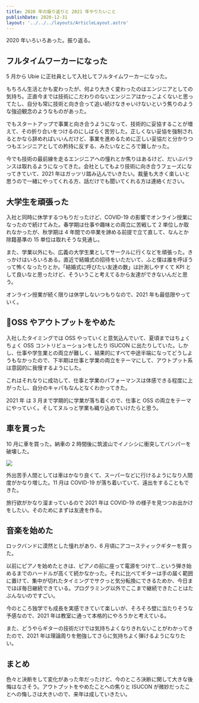 ```yaml
---
title: 2020 年の振り返りと 2021 年やりたいこと
publishDate: 2020-12-31
layout: '../../../layouts/ArticleLayout.astro'
---
```


2020 年いろいろあった。振り返る。

## フルタイムワーカーになった

5 月から Ubie に正社員として入社してフルタイムワーカーになった。

もちろん生活とかも変わったが、何より大きく変わったのはエンジニアとしての気持ち。正直今までは技術にこだわりのないエンジニアはかっこよくないと思ってたし、自分も常に技術と向き合って追い続けなきゃいけないという焦りのような強迫観念のようなものがあった。

でもスタートアップで事業と向き合うようになって、技術的に妥協することが増えて、その折り合いをつけるのにしばらく苦労した。正しくない妥協を強制されるとかなら辞めればいいんだけど、事業を進めるために正しい妥協だと分かりつつもエンジニアとしての矜持に反する、みたいなところで難しかった。

今でも技術の最前線を走るエンジニアへの憧れとか焦りはあるけど、だいぶバランスは取れるようになってきた。会社としてもより技術に向き合うフェーズになってきていて、2021 年はガッツリ踏み込んでいきたい。裁量も大きく楽しいと思うので一緒にやってくれる方、話だけでも聞いてくれる方は連絡ください。

## 大学生を頑張った

入社と同時に休学するつもりだったけど、COVID-19 の影響でオンライン授業になったので続けてみた。春学期は仕事や趣味との両立に苦戦して 2 単位しか取れなかったが、秋学期は 4 年間での卒業を諦める前提で立て直して、なんとか除籍基準の 15 単位は取れそうな見通し。

また、学業以外にも、広義の大学生業としてサークルに行くなどを頑張った。きっかけはいろいろある。直近で結婚式の招待をいただいて、ふと僕は誰を呼ぼうって怖くなったりとか。「結婚式に呼びたい友達の数」は計測しやすくて KPI として良いなと思ったけど、そういうこと考えてるから友達ができないんだと思う。

オンライン授業が続く限りは休学しないつもりなので、2021 年も最低限やっていく。

## OSS やアウトプットをやめた

入社したタイミングでは OSS やっていくと意気込んでいて、夏頃まではちょくちょく OSS コントリビューションをしたり ISUCON に出たりしていた。しかし、仕事や学生業との両立が難しく、結果的にすべて中途半端になってどうしようもなかったので、下半期は仕事と学業の両立をテーマにして、アウトプット系は意図的に我慢するようにした。

これはそれなりに成功して、仕事と学業のパフォーマンスは体感できる程度に上がったし、自分のキャパもなんとなくわかってきた。

2021 年 は 3 月まで学期的に学業が落ち着くので、仕事と OSS の両立をテーマにやっていく。そしてヌルっと学業も織り込めていけたらと思う。

## 車を買った

10 月に車を買った。納車の 2 時間後に筑波山でイノシシに衝突してバンパーを破壊した。

![](https://i.gyazo.com/thumb/1000/c65ad5ca60e3f38858ce5b2c55c75465-png.jpg)

外出苦手人間としては車はかなり良くて、スーパーなどに行けるようになり人間度がかなり増した。11 月は COVID-19 が落ち着いていて、遠出をすることもできた。

旅行欲がかなり溜まっているので 2021 年は COVID-19 の様子を見つつお出かけをしたい。そのためにまずは友達を作る。

## 音楽を始めた

ロックバンドに漠然とした憧れがあり、6 月頃にアコースティックギターを買った。

以前にピアノを始めたときは、ピアノの前に座って電源をつけて...という弾き始めるまでのハードルが高くて続かなかった。それに比べてギターは手の届く範囲に置けて、集中が切れたタイミングでサクっと気分転換にできるためか、今日までほぼ毎日継続できている。プログラミング以外でここまで継続できたことはたぶんないのですごい。

今のところ独学でも成長を実感できていて楽しいが、そろそろ壁に当たりそうな予感なので、2021 年は教室に通って本格的にやろうかと考えている。

また、どうやらギターの技術だけでは気持ちよくなりきれないことがわかってきたので、2021 年は理論周りを勉強してさらに気持ちよく弾けるようになりたい。

## まとめ

色々と決断をして変化があった年だったけど、今のところ決断に関して大きな後悔はなさそう。アウトプットをやめたことへの焦りと ISUCON が微妙だったことへの悔しさは大きいので、来年は成していきたい。
